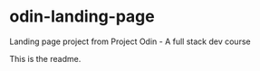 # odin-landing-page
Landing page project from Project Odin - A full stack dev course

This is the readme.
